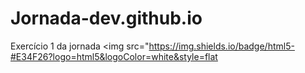 # Jornada-dev.github.io
Exercício 1 da jornada
<img src="https://img.shields.io/badge/html5-#E34F26?logo=html5&logoColor=white&style=flat
